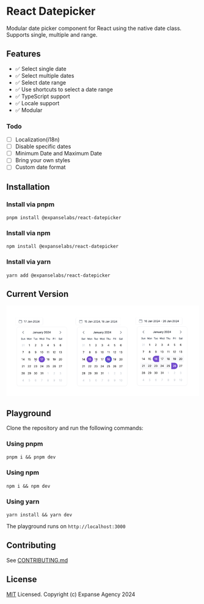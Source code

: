 # React Datepicker

Modular date picker component for React using the native date class. Supports single, multiple and range.

## Features
- ✅ Select single date
- ✅ Select multiple dates
- ✅ Select date range
- ✅ Use shortcuts to select a date range
- ✅ TypeScript support
- ✅ Locale support
- ✅ Modular

### Todo
- [ ] Localization(i18n)
- [ ] Disable specific dates
- [ ] Minimum Date and Maximum Date
- [ ] Bring your own styles
- [ ] Custom date format

## Installation

### Install via pnpm

```
pnpm install @expanselabs/react-datepicker
```

### Install via npm

```
npm install @expanselabs/react-datepicker
```

### Install via yarn

```
yarn add @expanselabs/react-datepicker
```

## Current Version

![Different pick modes](https://raw.githubusercontent.com/expanse-agency/react-datepicker/main/assets/react-datepicker-modes.jpg?raw=true)


## Playground
Clone the repository and run the following commands:

### Using pnpm
```
pnpm i && pnpm dev
```

### Using npm
```
npm i && npm dev
```
### Using yarn
```
yarn install && yarn dev
```
The playground runs on `http://localhost:3000`

## Contributing
See [CONTRIBUTING.md](https://github.com/expanse-agency/react-datepicker/blob/main/CONTRIBUTING.md)

## License

[MIT](LICENSE) Licensed. Copyright (c) Expanse Agency 2024